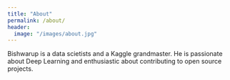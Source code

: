 ```yaml
---
title: "About"
permalink: /about/
header:
  image: "/images/about.jpg"
---
```


Bishwarup is a data scietists and a Kaggle grandmaster. He is passionate about Deep Learning and enthusiastic about
contributing to open source projects.
